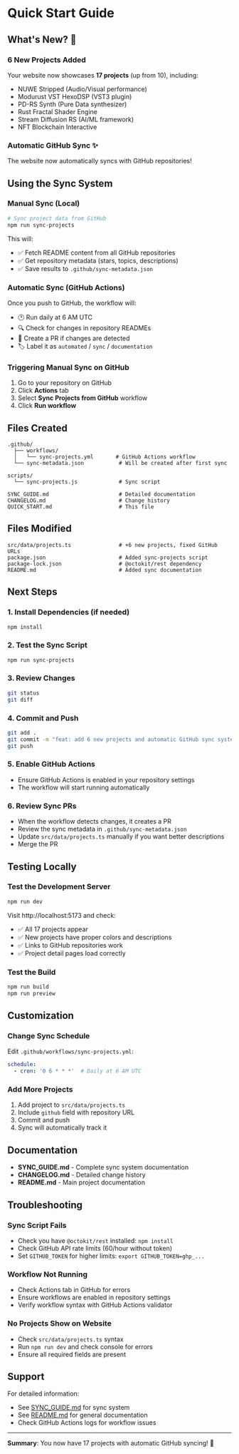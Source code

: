 # Quick Start Guide

## What's New? 🎉

### 6 New Projects Added
Your website now showcases **17 projects** (up from 10), including:
- NUWE Stripped (Audio/Visual performance)
- Modurust VST HexoDSP (VST3 plugin)
- PD-RS Synth (Pure Data synthesizer)
- Rust Fractal Shader Engine
- Stream Diffusion RS (AI/ML framework)
- NFT Blockchain Interactive

### Automatic GitHub Sync ✨
The website now automatically syncs with GitHub repositories!

## Using the Sync System

### Manual Sync (Local)
```bash
# Sync project data from GitHub
npm run sync-projects
```

This will:
- ✅ Fetch README content from all GitHub repositories
- ✅ Get repository metadata (stars, topics, descriptions)
- ✅ Save results to `.github/sync-metadata.json`

### Automatic Sync (GitHub Actions)
Once you push to GitHub, the workflow will:
- 🕐 Run daily at 6 AM UTC
- 🔍 Check for changes in repository READMEs
- 📝 Create a PR if changes are detected
- 🏷️ Label it as `automated` / `sync` / `documentation`

### Triggering Manual Sync on GitHub
1. Go to your repository on GitHub
2. Click **Actions** tab
3. Select **Sync Projects from GitHub** workflow
4. Click **Run workflow**

## Files Created

```
.github/
  ├── workflows/
  │   └── sync-projects.yml       # GitHub Actions workflow
  └── sync-metadata.json           # Will be created after first sync

scripts/
  └── sync-projects.js             # Sync script

SYNC_GUIDE.md                      # Detailed documentation
CHANGELOG.md                       # Change history
QUICK_START.md                     # This file
```

## Files Modified

```
src/data/projects.ts               # +6 new projects, fixed GitHub URLs
package.json                       # Added sync-projects script
package-lock.json                  # @octokit/rest dependency
README.md                          # Added sync documentation
```

## Next Steps

### 1. Install Dependencies (if needed)
```bash
npm install
```

### 2. Test the Sync Script
```bash
npm run sync-projects
```

### 3. Review Changes
```bash
git status
git diff
```

### 4. Commit and Push
```bash
git add .
git commit -m "feat: add 6 new projects and automatic GitHub sync system"
git push
```

### 5. Enable GitHub Actions
- Ensure GitHub Actions is enabled in your repository settings
- The workflow will start running automatically

### 6. Review Sync PRs
- When the workflow detects changes, it creates a PR
- Review the sync metadata in `.github/sync-metadata.json`
- Update `src/data/projects.ts` manually if you want better descriptions
- Merge the PR

## Testing Locally

### Test the Development Server
```bash
npm run dev
```

Visit http://localhost:5173 and check:
- ✅ All 17 projects appear
- ✅ New projects have proper colors and descriptions
- ✅ Links to GitHub repositories work
- ✅ Project detail pages load correctly

### Test the Build
```bash
npm run build
npm run preview
```

## Customization

### Change Sync Schedule
Edit `.github/workflows/sync-projects.yml`:
```yaml
schedule:
  - cron: '0 6 * * *'  # Daily at 6 AM UTC
```

### Add More Projects
1. Add project to `src/data/projects.ts`
2. Include `github` field with repository URL
3. Commit and push
4. Sync will automatically track it

## Documentation

- **SYNC_GUIDE.md** - Complete sync system documentation
- **CHANGELOG.md** - Detailed change history
- **README.md** - Main project documentation

## Troubleshooting

### Sync Script Fails
- Check you have `@octokit/rest` installed: `npm install`
- Check GitHub API rate limits (60/hour without token)
- Set `GITHUB_TOKEN` for higher limits: `export GITHUB_TOKEN=ghp_...`

### Workflow Not Running
- Check Actions tab in GitHub for errors
- Ensure workflows are enabled in repository settings
- Verify workflow syntax with GitHub Actions validator

### No Projects Show on Website
- Check `src/data/projects.ts` syntax
- Run `npm run dev` and check console for errors
- Ensure all required fields are present

## Support

For detailed information:
- See [SYNC_GUIDE.md](./SYNC_GUIDE.md) for sync system
- See [README.md](./README.md) for general documentation
- Check GitHub Actions logs for workflow issues

---

**Summary**: You now have 17 projects with automatic GitHub syncing! 🚀
